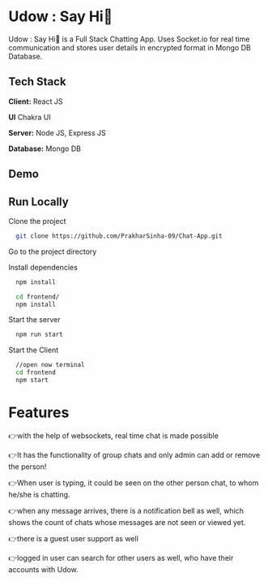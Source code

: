 
# Udow : Say Hi👋

Udow : Say Hi👋 is a Full Stack Chatting App.
Uses Socket.io for real time communication and stores user details in encrypted format in Mongo DB Database.
## Tech Stack

**Client:** React JS

**UI** Chakra UI

**Server:** Node JS, Express JS

**Database:** Mongo DB
  
## Demo


## Run Locally

Clone the project

```bash
  git clone https://github.com/PrakharSinha-09/Chat-App.git
```

Go to the project directory


Install dependencies

```bash
  npm install
```

```bash
  cd frontend/
  npm install
```

Start the server

```bash
  npm run start
```
Start the Client

```bash
  //open now terminal
  cd frontend
  npm start
```

  
# Features

👉with the help of websockets, real time chat is made possible

👉It has the functionality of group chats and only admin can add or remove the person!

👉When user is typing, it could be seen on the other person chat, to whom he/she is chatting.

👉when any message arrives, there is a notification bell as well, which shows the count of chats whose messages are not seen or viewed yet.

👉there is a guest user support as well

👉logged in user can search for other users as well, who have their accounts with Udow.

  
